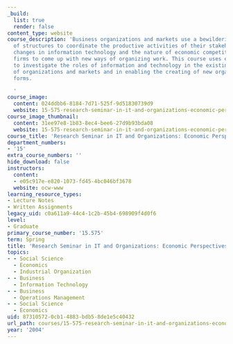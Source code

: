 ```yaml
---
_build:
  list: true
  render: false
content_type: website
course_description: 'Business organizations and markets use a bewildering variety
  of structures to coordinate the productive activities of their stakeholders. Dramatic
  changes in information technology and the nature of economic competition are forcing
  firms to come up with new ways of organizing work. This course uses economic theory
  to investigate the roles of information and technology in the existing diversity
  of organizations and markets and in enabling the creating of new organizational
  forms.

  '
course_image:
  content: 024ddbb6-8184-7d71-525f-9d51830739d9
  website: 15-575-research-seminar-in-it-and-organizations-economic-perspectives-spring-2004
course_image_thumbnail:
  content: 31ee97e8-1b83-8ec4-bee6-27d9b93bda08
  website: 15-575-research-seminar-in-it-and-organizations-economic-perspectives-spring-2004
course_title: 'Research Seminar in IT and Organizations: Economic Perspectives'
department_numbers:
- '15'
extra_course_numbers: ''
hide_download: false
instructors:
  content:
  - e05c917e-e820-1073-fd45-4bc046bf3678
  website: ocw-www
learning_resource_types:
- Lecture Notes
- Written Assignments
legacy_uid: c0a611a9-44c4-1c2b-45b4-698909f4d0f6
level:
- Graduate
primary_course_number: '15.575'
term: Spring
title: 'Research Seminar in IT and Organizations: Economic Perspectives'
topics:
- - Social Science
  - Economics
  - Industrial Organization
- - Business
  - Information Technology
- - Business
  - Operations Management
- - Social Science
  - Economics
uid: 87310572-0cb1-4883-bdb5-8de1e5c40432
url_path: courses/15-575-research-seminar-in-it-and-organizations-economic-perspectives-spring-2004
year: '2004'
---
```

